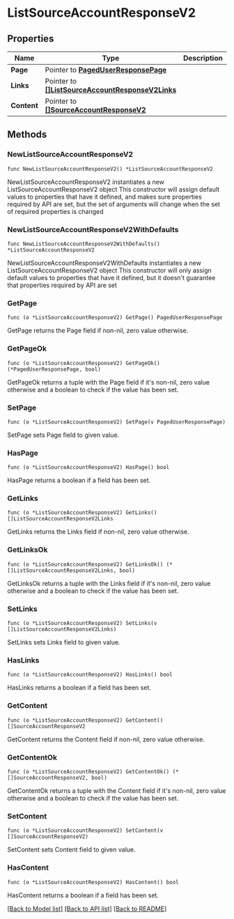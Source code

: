# ListSourceAccountResponseV2

## Properties

Name | Type | Description | Notes
------------ | ------------- | ------------- | -------------
**Page** | Pointer to [**PagedUserResponsePage**](PagedUserResponsePage.md) |  | [optional] 
**Links** | Pointer to [**[]ListSourceAccountResponseV2Links**](ListSourceAccountResponseV2Links.md) |  | [optional] 
**Content** | Pointer to [**[]SourceAccountResponseV2**](SourceAccountResponseV2.md) |  | [optional] 

## Methods

### NewListSourceAccountResponseV2

`func NewListSourceAccountResponseV2() *ListSourceAccountResponseV2`

NewListSourceAccountResponseV2 instantiates a new ListSourceAccountResponseV2 object
This constructor will assign default values to properties that have it defined,
and makes sure properties required by API are set, but the set of arguments
will change when the set of required properties is changed

### NewListSourceAccountResponseV2WithDefaults

`func NewListSourceAccountResponseV2WithDefaults() *ListSourceAccountResponseV2`

NewListSourceAccountResponseV2WithDefaults instantiates a new ListSourceAccountResponseV2 object
This constructor will only assign default values to properties that have it defined,
but it doesn't guarantee that properties required by API are set

### GetPage

`func (o *ListSourceAccountResponseV2) GetPage() PagedUserResponsePage`

GetPage returns the Page field if non-nil, zero value otherwise.

### GetPageOk

`func (o *ListSourceAccountResponseV2) GetPageOk() (*PagedUserResponsePage, bool)`

GetPageOk returns a tuple with the Page field if it's non-nil, zero value otherwise
and a boolean to check if the value has been set.

### SetPage

`func (o *ListSourceAccountResponseV2) SetPage(v PagedUserResponsePage)`

SetPage sets Page field to given value.

### HasPage

`func (o *ListSourceAccountResponseV2) HasPage() bool`

HasPage returns a boolean if a field has been set.

### GetLinks

`func (o *ListSourceAccountResponseV2) GetLinks() []ListSourceAccountResponseV2Links`

GetLinks returns the Links field if non-nil, zero value otherwise.

### GetLinksOk

`func (o *ListSourceAccountResponseV2) GetLinksOk() (*[]ListSourceAccountResponseV2Links, bool)`

GetLinksOk returns a tuple with the Links field if it's non-nil, zero value otherwise
and a boolean to check if the value has been set.

### SetLinks

`func (o *ListSourceAccountResponseV2) SetLinks(v []ListSourceAccountResponseV2Links)`

SetLinks sets Links field to given value.

### HasLinks

`func (o *ListSourceAccountResponseV2) HasLinks() bool`

HasLinks returns a boolean if a field has been set.

### GetContent

`func (o *ListSourceAccountResponseV2) GetContent() []SourceAccountResponseV2`

GetContent returns the Content field if non-nil, zero value otherwise.

### GetContentOk

`func (o *ListSourceAccountResponseV2) GetContentOk() (*[]SourceAccountResponseV2, bool)`

GetContentOk returns a tuple with the Content field if it's non-nil, zero value otherwise
and a boolean to check if the value has been set.

### SetContent

`func (o *ListSourceAccountResponseV2) SetContent(v []SourceAccountResponseV2)`

SetContent sets Content field to given value.

### HasContent

`func (o *ListSourceAccountResponseV2) HasContent() bool`

HasContent returns a boolean if a field has been set.


[[Back to Model list]](../README.md#documentation-for-models) [[Back to API list]](../README.md#documentation-for-api-endpoints) [[Back to README]](../README.md)


